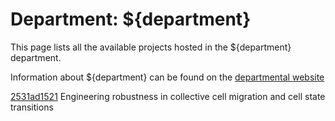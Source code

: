 # Department: **${department}**

This page lists all the available projects hosted in the ${department} department.

Information about ${department} can be found on the [departmental website](https://www.ucl.ac.uk/biosciences)

[2531ad1521](../projects/2531ad1521.md) Engineering robustness in collective cell migration and cell state transitions

